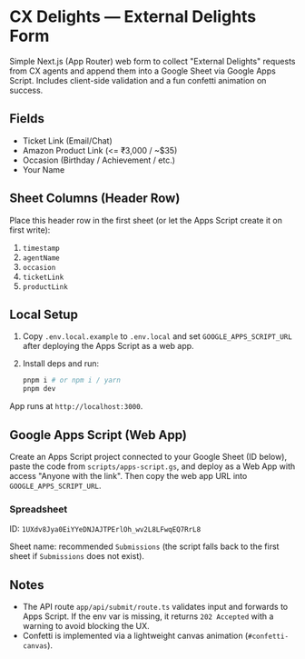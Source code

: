 # CX Delights — External Delights Form

Simple Next.js (App Router) web form to collect "External Delights" requests from CX agents and append them into a Google Sheet via Google Apps Script. Includes client-side validation and a fun confetti animation on success.

## Fields

- Ticket Link (Email/Chat)
- Amazon Product Link (<= ₹3,000 / ~$35)
- Occasion (Birthday / Achievement / etc.)
- Your Name

## Sheet Columns (Header Row)

Place this header row in the first sheet (or let the Apps Script create it on first write):

1. `timestamp`
2. `agentName`
3. `occasion`
4. `ticketLink`
5. `productLink`

## Local Setup

1. Copy `.env.local.example` to `.env.local` and set `GOOGLE_APPS_SCRIPT_URL` after deploying the Apps Script as a web app.
2. Install deps and run:

   ```bash
   pnpm i # or npm i / yarn
   pnpm dev
   ```

App runs at `http://localhost:3000`.

## Google Apps Script (Web App)

Create an Apps Script project connected to your Google Sheet (ID below), paste the code from `scripts/apps-script.gs`, and deploy as a Web App with access "Anyone with the link". Then copy the web app URL into `GOOGLE_APPS_SCRIPT_URL`.

### Spreadsheet

ID: `1UXdv8Jya0EiYYeDNJAJTPErlOh_wv2L8LFwqEQ7RrL8`

Sheet name: recommended `Submissions` (the script falls back to the first sheet if `Submissions` does not exist).

## Notes

- The API route `app/api/submit/route.ts` validates input and forwards to Apps Script. If the env var is missing, it returns `202 Accepted` with a warning to avoid blocking the UX.
- Confetti is implemented via a lightweight canvas animation (`#confetti-canvas`).

